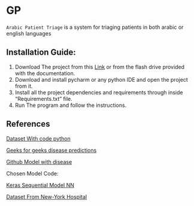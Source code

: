 # GP
`Arabic Patient Triage` is a system for triaging patients in both arabic or english languages


## Installation Guide:

1)	Download The project from this [Link](https://github.com/BeshoyHani/GP) or from the flash drive provided with the documentation.
2)	Download and install pycharm or any python IDE and open the project from it.
3)	Install all the project dependencies and requirements through inside “Requirements.txt” file.
4)	Run The program and follow the instructions.


## References
[Dataset With code python](https://www.kaggle.com/kaushil268/disease-prediction-using-machine-learning)

[Geeks for geeks disease predictions](https://www.geeksforgeeks.org/disease-prediction-using-machine-learning/) 

[Github Model with disease](https://github.com/aanchal1308/disease-diagnosis-ML)

Chosen Model Code:

[Keras Sequential Model NN](https://www.kaggle.com/code/twaritshah/using-neural-networks-to-predict-disease-100-acc/notebook)

[Dataset From New-York Hospital](https://people.dbmi.columbia.edu/~friedma/Projects/DiseaseSymptomKB/index.html)
